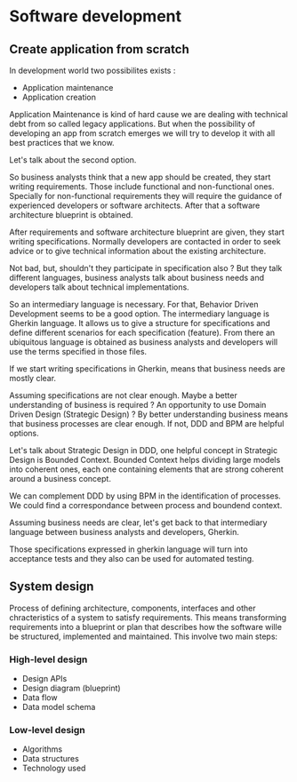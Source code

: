 # Software development

## Create application from scratch

In development world two possibilites exists :
- Application maintenance
- Application creation

Application Maintenance is kind of hard cause we are dealing with technical debt from so called legacy applications.
But when the possibility of developing an app from scratch emerges we will try to develop it with all best practices that we know.

Let's talk about the second option.

So business analysts think that a new app should be created, they start writing requirements. Those include functional and non-functional ones.
Specially for non-functional requirements they will require the guidance of experienced developers or software architects.
After that a software architecture blueprint is obtained.

After requirements and software architecture blueprint are given, they start writing specifications.
Normally developers are contacted in order to seek advice or to give technical information about the existing architecture.

Not bad, but, shouldn't they participate in specification also ?
But they talk different languages, business analysts talk about business needs and developers talk about technical implementations.

So an intermediary language is necessary. For that, Behavior Driven Development seems to be a good option.
The intermediary language is Gherkin language. It allows us to give a structure for specifications and define different scenarios for each specification (feature).
From there an ubiquitous language is obtained as business analysts and developers will use the terms specified in those files.

If we start writing specifications in Gherkin, means that business needs are mostly clear.

Assuming specifications are not clear enough. Maybe a better understanding of business is required ? An opportunity to use Domain Driven Design (Strategic Design) ?
By better understanding business means that business processes are clear enough. If not, DDD and BPM are helpful options.

Let's talk about Strategic Design in DDD, one helpful concept in Strategic Design is Bounded Context.
Bounded Context helps dividing large models into coherent ones, each one containing elements that are strong coherent around a business concept.

We can complement DDD by using BPM in the identification of processes. We could find a correspondance between process and boundend context.

Assuming business needs are clear, let's get back to that intermediary language between business analysts and developers, Gherkin.

Those specifications expressed in gherkin language will turn into acceptance tests and they also can be used for automated testing.

## System design
Process of defining architecture, components, interfaces and other chracteristics of a system to satisfy requirements.
This means transforming requirements into a blueprint or plan that describes how the software wille be structured, implemented and maintained.
This involve two main steps: 
### High-level design
- Design APIs
- Design diagram (blueprint)
- Data flow
- Data model schema
### Low-level design
- Algorithms
- Data structures
- Technology used
